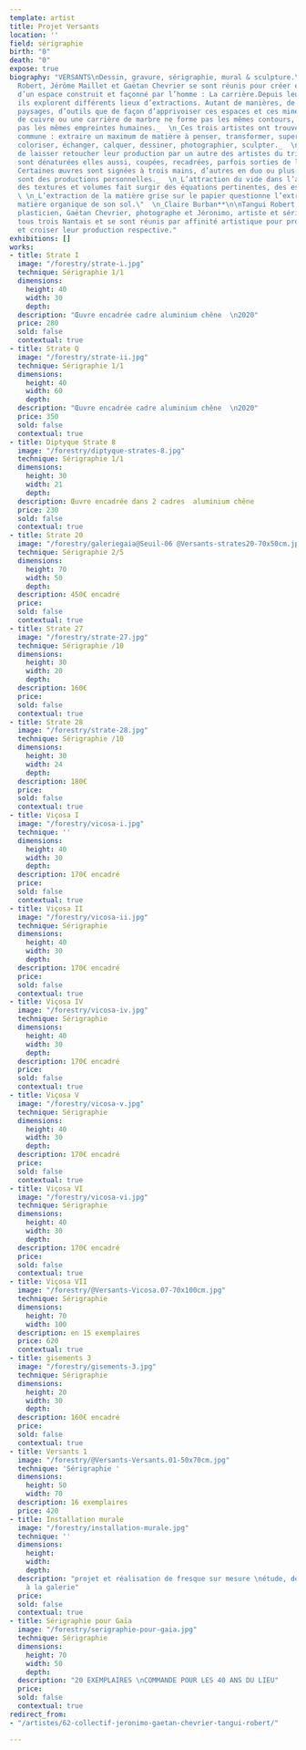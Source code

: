 ```yaml
---
template: artist
title: Projet Versants
location: ''
field: sérigraphie
birth: "0"
death: "0"
expose: true
biography: "VERSANTS\nDessin, gravure, sérigraphie, mural & sculpture.\n\n**_\" Tangui
  Robert, Jérôme Maillet et Gaëtan Chevrier se sont réunis pour créer ensemble autour
  d’un espace construit et façonné par l’homme : La carrière.Depuis leur rencontre,
  ils explorent différents lieux d’extractions. Autant de manières, de matières, de
  paysages, d’outils que de façon d’apprivoiser ces espaces et ces minéraux. Une carrière
  de cuivre ou une carrière de marbre ne forme pas les mêmes contours, n’additionne
  pas les mêmes empreintes humaines._  \n_Ces trois artistes ont trouvé une direction
  commune : extraire un maximum de matière à penser, transformer, superposer, graver,
  coloriser, échanger, calquer, dessiner, photographier, sculpter._  \n_En acceptant
  de laisser retoucher leur production par un autre des artistes du trio, les œuvres
  sont dénaturées elles aussi, coupées, recadrées, parfois sorties de leurs contextes.
  Certaines œuvres sont signées à trois mains, d’autres en duo ou plus traditionnellement
  sont des productions personnelles._  \n_L’attraction du vide dans l’accumulation
  des textures et volumes fait surgir des équations pertinentes, des espaces parallèles._
  \ \n_L’extraction de la matière grise sur le papier questionne l’extraction de la
  matière organique de son sol.\"  \n_Claire Burban**\n\nTangui Robert, architecte
  plasticien, Gaëtan Chevrier, photographe et Jéronimo, artiste et sérigraphe, sont
  tous trois Nantais et se sont réunis par affinité artistique pour produire ensemble
  et croiser leur production respective."
exhibitions: []
works:
- title: Strate I
  image: "/forestry/strate-i.jpg"
  technique: Sérigraphie 1/1
  dimensions:
    height: 40
    width: 30
    depth: 
  description: "Œuvre encadrée cadre aluminium chêne  \n2020"
  price: 280
  sold: false
  contextual: true
- title: Strate Q
  image: "/forestry/strate-ii.jpg"
  technique: Sérigraphie 1/1
  dimensions:
    height: 40
    width: 60
    depth: 
  description: "Œuvre encadrée cadre aluminium chêne  \n2020"
  price: 350
  sold: false
  contextual: true
- title: Diptyque Strate 8
  image: "/forestry/diptyque-strates-8.jpg"
  technique: Sérigraphie 1/1
  dimensions:
    height: 30
    width: 21
    depth: 
  description: Œuvre encadrée dans 2 cadres  aluminium chêne
  price: 230
  sold: false
  contextual: true
- title: Strate 20
  image: "/forestry/galeriegaia@Seuil-06 @Versants-strates20-70x50cm.jpg"
  technique: Sérigraphie 2/5
  dimensions:
    height: 70
    width: 50
    depth: 
  description: 450€ encadré
  price: 
  sold: false
  contextual: true
- title: Strate 27
  image: "/forestry/strate-27.jpg"
  technique: Sérigraphie /10
  dimensions:
    height: 30
    width: 20
    depth: 
  description: 160€
  price: 
  sold: false
  contextual: true
- title: Strate 28
  image: "/forestry/strate-28.jpg"
  technique: Sérigraphie /10
  dimensions:
    height: 30
    width: 24
    depth: 
  description: 180€
  price: 
  sold: false
  contextual: true
- title: Viçosa I
  image: "/forestry/vicosa-i.jpg"
  technique: ''
  dimensions:
    height: 40
    width: 30
    depth: 
  description: 170€ encadré
  price: 
  sold: false
  contextual: true
- title: Viçosa II
  image: "/forestry/vicosa-ii.jpg"
  technique: Sérigraphie
  dimensions:
    height: 40
    width: 30
    depth: 
  description: 170€ encadré
  price: 
  sold: false
  contextual: true
- title: Viçosa IV
  image: "/forestry/vicosa-iv.jpg"
  technique: Sérigraphie
  dimensions:
    height: 40
    width: 30
    depth: 
  description: 170€ encadré
  price: 
  sold: false
  contextual: true
- title: Viçosa V
  image: "/forestry/vicosa-v.jpg"
  technique: Sérigraphie
  dimensions:
    height: 40
    width: 30
    depth: 
  description: 170€ encadré
  price: 
  sold: false
  contextual: true
- title: Viçosa VI
  image: "/forestry/vicosa-vi.jpg"
  technique: Sérigraphie
  dimensions:
    height: 40
    width: 30
    depth: 
  description: 170€ encadré
  price: 
  sold: false
  contextual: true
- title: Viçosa VII
  image: "/forestry/@Versants-Vicosa.07-70x100cm.jpg"
  technique: Sérigraphie
  dimensions:
    height: 70
    width: 100
  description: en 15 exemplaires
  price: 620
  contextual: true
- title: gisements 3
  image: "/forestry/gisements-3.jpg"
  technique: Sérigraphie
  dimensions:
    height: 20
    width: 30
    depth: 
  description: 160€ encadré
  price: 
  sold: false
  contextual: true
- title: Versants 1
  image: "/forestry/@Versants-Versants.01-50x70cm.jpg"
  technique: 'Sérigraphie '
  dimensions:
    height: 50
    width: 70
  description: 16 exemplaires
  price: 420
- title: Installation murale
  image: "/forestry/installation-murale.jpg"
  technique: ''
  dimensions:
    height: 
    width: 
    depth: 
  description: "projet et réalisation de fresque sur mesure \nétude, devis sur devis
    à la galerie"
  price: 
  sold: false
  contextual: true
- title: Sérigraphie pour Gaïa
  image: "/forestry/serigraphie-pour-gaia.jpg"
  technique: Sérigraphie
  dimensions:
    height: 70
    width: 50
    depth: 
  description: "20 EXEMPLAIRES \nCOMMANDE POUR LES 40 ANS DU LIEU"
  price: 
  sold: false
  contextual: true
redirect_from:
- "/artistes/62-collectif-jeronimo-gaetan-chevrier-tangui-robert/"

---
```

